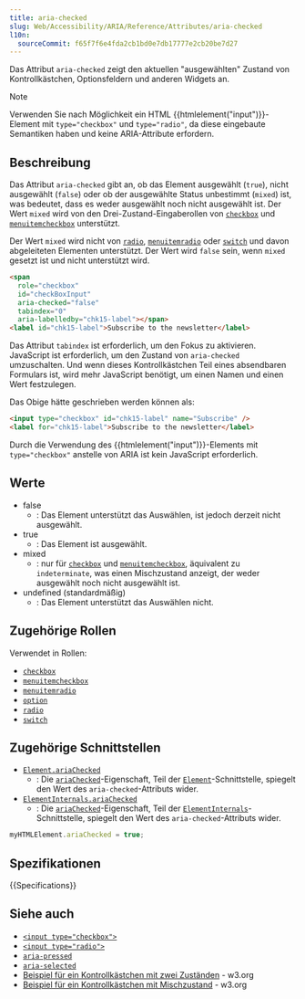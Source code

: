 ```yaml
---
title: aria-checked
slug: Web/Accessibility/ARIA/Reference/Attributes/aria-checked
l10n:
  sourceCommit: f65f7f6e4fda2cb1bd0e7db17777e2cb20be7d27
---
```


Das Attribut `aria-checked` zeigt den aktuellen "ausgewählten" Zustand von Kontrollkästchen, Optionsfeldern und anderen Widgets an.

> [!NOTE]
> Verwenden Sie nach Möglichkeit ein HTML {{htmlelement("input")}}-Element mit `type="checkbox"` und `type="radio"`, da diese eingebaute Semantiken haben und keine ARIA-Attribute erfordern.

## Beschreibung

Das Attribut `aria-checked` gibt an, ob das Element ausgewählt (`true`), nicht ausgewählt (`false`) oder ob der ausgewählte Status unbestimmt (`mixed`) ist, was bedeutet, dass es weder ausgewählt noch nicht ausgewählt ist. Der Wert `mixed` wird von den Drei-Zustand-Eingaberollen von [`checkbox`](/de/docs/Web/Accessibility/ARIA/Reference/Roles/checkbox_role) und [`menuitemcheckbox`](/de/docs/Web/Accessibility/ARIA/Reference/Roles/menuitemcheckbox_role) unterstützt.

Der Wert `mixed` wird nicht von [`radio`](/de/docs/Web/Accessibility/ARIA/Reference/Roles/radio_role), [`menuitemradio`](/de/docs/Web/Accessibility/ARIA/Reference/Roles/menuitemradio_role) oder [`switch`](/de/docs/Web/Accessibility/ARIA/Reference/Roles/switch_role) und davon abgeleiteten Elementen unterstützt. Der Wert wird `false` sein, wenn `mixed` gesetzt ist und nicht unterstützt wird.

```html
<span
  role="checkbox"
  id="checkBoxInput"
  aria-checked="false"
  tabindex="0"
  aria-labelledby="chk15-label"></span>
<label id="chk15-label">Subscribe to the newsletter</label>
```

Das Attribut `tabindex` ist erforderlich, um den Fokus zu aktivieren. JavaScript ist erforderlich, um den Zustand von `aria-checked` umzuschalten. Und wenn dieses Kontrollkästchen Teil eines absendbaren Formulars ist, wird mehr JavaScript benötigt, um einen Namen und einen Wert festzulegen.

Das Obige hätte geschrieben werden können als:

```html
<input type="checkbox" id="chk15-label" name="Subscribe" />
<label for="chk15-label">Subscribe to the newsletter</label>
```

Durch die Verwendung des {{htmlelement("input")}}-Elements mit `type="checkbox"` anstelle von ARIA ist kein JavaScript erforderlich.

## Werte

- false
  - : Das Element unterstützt das Auswählen, ist jedoch derzeit nicht ausgewählt.
- true
  - : Das Element ist ausgewählt.
- mixed
  - : nur für [`checkbox`](/de/docs/Web/Accessibility/ARIA/Reference/Roles/checkbox_role) und [`menuitemcheckbox`](/de/docs/Web/Accessibility/ARIA/Reference/Roles/menuitemcheckbox_role), äquivalent zu `indeterminate`, was einen Mischzustand anzeigt, der weder ausgewählt noch nicht ausgewählt ist.
- undefined (standardmäßig)
  - : Das Element unterstützt das Auswählen nicht.

## Zugehörige Rollen

Verwendet in Rollen:

- [`checkbox`](/de/docs/Web/Accessibility/ARIA/Reference/Roles/checkbox_role)
- [`menuitemcheckbox`](/de/docs/Web/Accessibility/ARIA/Reference/Roles/menuitemcheckbox_role)
- [`menuitemradio`](/de/docs/Web/Accessibility/ARIA/Reference/Roles/menuitemradio_role)
- [`option`](/de/docs/Web/Accessibility/ARIA/Reference/Roles/option_role)
- [`radio`](/de/docs/Web/Accessibility/ARIA/Reference/Roles/radio_role)
- [`switch`](/de/docs/Web/Accessibility/ARIA/Reference/Roles/switch_role)

## Zugehörige Schnittstellen

- [`Element.ariaChecked`](/de/docs/Web/API/Element/ariaChecked)
  - : Die [`ariaChecked`](/de/docs/Web/API/Element/ariaChecked)-Eigenschaft, Teil der [`Element`](/de/docs/Web/API/Element)-Schnittstelle, spiegelt den Wert des `aria-checked`-Attributs wider.
- [`ElementInternals.ariaChecked`](/de/docs/Web/API/ElementInternals/ariaChecked)
  - : Die [`ariaChecked`](/de/docs/Web/API/ElementInternals/ariaChecked)-Eigenschaft, Teil der [`ElementInternals`](/de/docs/Web/API/ElementInternals)-Schnittstelle, spiegelt den Wert des `aria-checked`-Attributs wider.

```js
myHTMLElement.ariaChecked = true;
```

## Spezifikationen

{{Specifications}}

## Siehe auch

- [`<input type="checkbox">`](/de/docs/Web/HTML/Element/input/checkbox)
- [`<input type="radio">`](/de/docs/Web/HTML/Element/input/radio)
- [`aria-pressed`](/de/docs/Web/Accessibility/ARIA/Reference/Attributes/aria-pressed)
- [`aria-selected`](/de/docs/Web/Accessibility/ARIA/Reference/Attributes/aria-selected)
- [Beispiel für ein Kontrollkästchen mit zwei Zuständen](https://www.w3.org/WAI/ARIA/apg/example-index/checkbox/checkbox.html) - w3.org
- [Beispiel für ein Kontrollkästchen mit Mischzustand](https://www.w3.org/WAI/ARIA/apg/example-index/checkbox/checkbox-mixed.html) - w3.org
